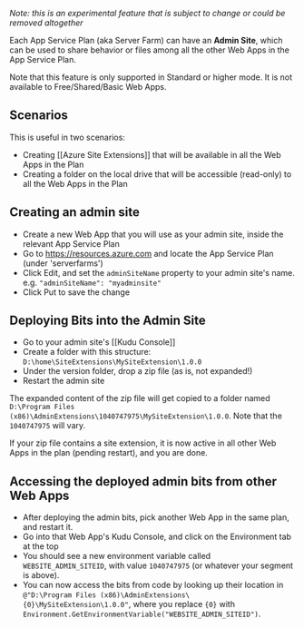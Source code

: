 *Note: this is an experimental feature that is subject to change or could be removed altogether*

Each App Service Plan (aka Server Farm) can have an **Admin Site**, which can be used to share behavior or files among all the other Web Apps in the App Service Plan.

Note that this feature is only supported in Standard or higher mode. It is not available to Free/Shared/Basic Web Apps.

## Scenarios

This is useful in two scenarios:
- Creating [[Azure Site Extensions]] that will be available in all the Web Apps in the Plan
- Creating a folder on the local drive that will be accessible (read-only) to all the Web Apps in the Plan 

## Creating an admin site

- Create a new Web App that you will use as your admin site, inside the relevant App Service Plan 
- Go to https://resources.azure.com and locate the App Service Plan (under 'serverfarms')
- Click Edit, and set the `adminSiteName` property to your admin site's name. e.g. `"adminSiteName": "myadminsite"`
- Click Put to save the change

## Deploying Bits into the Admin Site

- Go to your admin site's [[Kudu Console]]
- Create a folder with this structure: `D:\home\SiteExtensions\MySiteExtension\1.0.0`
- Under the version folder, drop a zip file (as is, not expanded!)
- Restart the admin site

The expanded content of the zip file will get copied to a folder named `D:\Program Files (x86)\AdminExtensions\1040747975\MySiteExtension\1.0.0`. Note that the `1040747975` will vary.

If your zip file contains a site extension, it is now active in all other Web Apps in the plan (pending restart), and you are done.

## Accessing the deployed admin bits from other Web Apps

- After deploying the admin bits, pick another Web App in the same plan, and restart it.
- Go into that Web App's Kudu Console, and click on the Environment tab at the top
- You should see a new environment variable called `WEBSITE_ADMIN_SITEID`, with value `1040747975` (or whatever your segment is above).
- You can now access the bits from code by looking up their location in `@"D:\Program Files (x86)\AdminExtensions\{0}\MySiteExtension\1.0.0"`, where you replace `{0}` with `Environment.GetEnvironmentVariable("WEBSITE_ADMIN_SITEID")`.